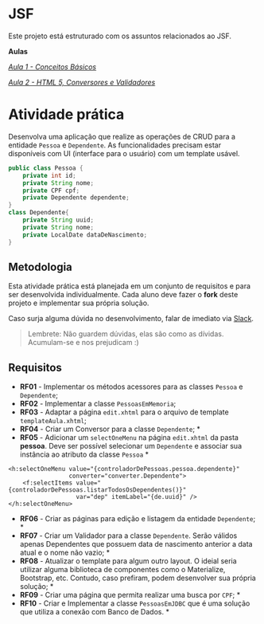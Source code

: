# JSF

Este projeto está estruturado com os assuntos relacionados ao JSF.

**Aulas**

*[Aula 1 - Conceitos Básicos ](https://github.com/ifpb-disciplinas-2019-1/dac-jsf/commit/691120c79626852cafb07edaad7851278c493c20)*

*[Aula 2 - HTML 5, Conversores e Validadores ](https://github.com/ifpb-disciplinas-2019-1/dac-jsf/commit/491438e20057acda0cd627b4bceb373036a9f66e)*


# Atividade prática

Desenvolva uma aplicação que realize as operações de CRUD para a entidade `Pessoa` e `Dependente`. 
As funcionalidades precisam estar disponíveis com UI (interface para o usuário) com um template usável.

```java
public class Pessoa {
    private int id;
    private String nome;
    private CPF cpf;
    private Dependente dependente;
}
class Dependente{
    private String uuid;
    private String nome;
    private LocalDate dataDeNascimento;
}
```
## Metodologia

Esta atividade prática está planejada em um conjunto de requisitos e para ser desenvolvida individualmente. 
Cada aluno deve fazer o __fork__ deste projeto e implementar sua própria solução. 

Caso surja alguma dúvida no desenvolvimento, falar de imediato via [Slack](https://ifpb-dac-20191.slack.com/messages/CHZGZMM17/). 
> Lembrete: Não guardem dúvidas, elas são como as dívidas. Acumulam-se e nos prejudicam :)
 

## Requisitos

* **RF01** - Implementar os métodos acessores para as classes `Pessoa` e `Dependente`; 
* **RF02** - Implementar a classe `PessoasEmMemoria`; 
* **RF03** - Adaptar a página `edit.xhtml` para o arquivo de template `templateAula.xhtml`; 
* **RF04** - Criar um Conversor para a classe `Dependente`; *
* **RF05** - Adicionar um `selectOneMenu` na página `edit.xhtml` da pasta __pessoa__. 
Deve ser possível selecionar um `Dependente` e associar sua instância ao atributo da classe `Pessoa` *
```
<h:selectOneMenu value="{controladorDePessoas.pessoa.dependente}" 
                 converter="converter.Dependente">
    <f:selectItems value="{controladorDePessoas.listarTodosOsDependentes()}"
                   var="dep" itemLabel="{de.uuid}" />
</h:selectOneMenu>
```
* **RF06** - Criar as páginas para edição e listagem da entidade `Dependente`; *
* **RF07** - Criar um Validador para a classe `Dependente`. Serão válidos apenas Dependentes que possuem data de nascimento anterior a data atual e o nome não vazio; *
* **RF08** - Atualizar o template para algum outro layout. O ideial seria utilizar alguma biblioteca de componentes como o Materialize, Bootstrap, etc. 
Contudo, caso prefiram, podem desenvolver sua própria solução; *
* **RF09** - Criar uma página que permita realizar uma busca por `CPF`; *
* **RF10** - Criar e Implementar a classe `PessoasEmJDBC` que é uma solução que utiliza a conexão com Banco de Dados. *